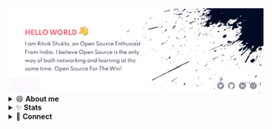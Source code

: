 <!-- Banner -->

<img src="./assets/GitHubBanner.png" alt="cover" />

<!-- About Me -->

 <details>
  <summary>😄 <strong>About me</strong></summary>
  <p>
   <ul>
    <li>
     🌱 I’m currently exploring <strong>Open-Source</strong>
     </li>
    <li>
     😄 Pronouns: <strong>He/Him</strong>
     </li>
     <li>
     ✍️  In my free time, I love to write poems and short stories.
     </li>
     <li>
     🎧 I love to hear Podcasts
     </li>
   </ul>  
</p>
</details> 

<!-- Stats  -->
 <details>
  <summary>✨ <strong>Stats</strong></summary>
  <p>
  <table>
   <tbody>
    <tr>
     <td>
       <img src="https://github-readme-stats.vercel.app/api?username=shuklaritvik06&show_icons=true&theme=dracula">
     </td>
      <td>
       <img src="http://github-readme-streak-stats.herokuapp.com?user=shuklaritvik06&theme=dracula">
     </td>    
    </tr>
   </tbody>
 </table> 
</p>
</details> 
 <details>
  <summary>🤝 <strong>Connect</strong></summary>
  <p>
  <table>
   <tbody>
    <tr>
     <td>
       <img src="https://img.shields.io/badge/LinkedIn-0077B5?style=for-the-badge&logo=linkedin&logoColor=white"></a>
     </td> 
          <td>
       <a href="https://www.twitter.com/shuklaritvik06"><img src="https://img.shields.io/badge/Twitter-1DA1F2?style=for-the-badge&logo=twitter&logoColor=white"></a>
     </td> 
          <td>
       <a href="https://discord.gg/ATjzhfbpq4"><img src="https://img.shields.io/badge/Discord-7289DA?style=for-the-badge&logo=discord&logoColor=white"></a>
     </td> 
    </tr>
   </tbody>
 </table> 
</p>
</details> 
